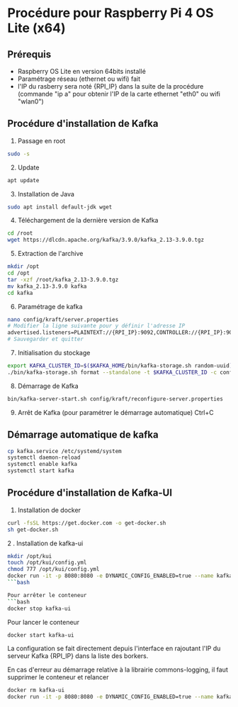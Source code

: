# Procédure pour Raspberry Pi 4 OS Lite (x64)

## Prérequis
- Raspberry OS Lite en version 64bits installé
- Paramétrage réseau (ethernet ou wifi) fait
- l'IP du rasberry sera noté {RPI_IP} dans la suite de la procédure (commande "ip a" pour obtenir l'IP de la carte ethernet "eth0" ou wifi "wlan0")

## Procédure d'installation de Kafka
1. Passage en root
```bash
sudo -s
```

2. Update
```bash
apt update
```

3. Installation de Java
```bash
sudo apt install default-jdk wget
```

4. Téléchargement de la dernière version de Kafka
```bash
cd /root
wget https://dlcdn.apache.org/kafka/3.9.0/kafka_2.13-3.9.0.tgz
```

5. Extraction de l'archive
```bash
mkdir /opt
cd /opt
tar -xzf /root/kafka_2.13-3.9.0.tgz
mv kafka_2.13-3.9.0 kafka
cd kafka
```

6. Paramétrage de kafka
```bash
nano config/kraft/server.properties
# Modifier la ligne suivante pour y définir l'adresse IP
advertised.listeners=PLAINTEXT://{RPI_IP}:9092,CONTROLLER://{RPI_IP}:9093
# Sauvegarder et quitter
```

7. Initialisation du stockage
```bash
export KAFKA_CLUSTER_ID=$($KAFKA_HOME/bin/kafka-storage.sh random-uuid)
./bin/kafka-storage.sh format --standalone -t $KAFKA_CLUSTER_ID -c config/kraft/server.properties
```

8. Démarrage de Kafka
```bash
bin/kafka-server-start.sh config/kraft/reconfigure-server.properties
```

9. Arrêt de Kafka (pour paramétrer le démarrage automatique)
Ctrl+C

## Démarrage automatique de kafka
```bash
cp kafka.service /etc/systemd/system
systemctl daemon-reload
systemctl enable kafka
systemctl start kafka 
``` 

## Procédure d'installation de Kafka-UI
1. Installation de docker
```bash
curl -fsSL https://get.docker.com -o get-docker.sh
sh get-docker.sh 
```
2 . Installation de kafka-ui
```bash
mkdir /opt/kui
touch /opt/kui/config.yml
chmod 777 /opt/kui/config.yml
docker run -it -p 8080:8080 -e DYNAMIC_CONFIG_ENABLED=true --name kafka-ui -d -v /opt/kui/config.yml:/etc/kafkaui/dynamic_config.yaml
```bash

Pour arrêter le conteneur
```bash
docker stop kafka-ui
```

Pour lancer le conteneur
```bash
docker start kafka-ui
```

La configuration se fait directement depuis l'interface en rajoutant l'IP du serveur Kafka {RPI_IP} dans la liste des borkers.

En cas d'erreur au démarrage relative à la librairie commons-logging, il faut supprimer le conteneur et relancer
```bash
docker rm kafka-ui
docker run -it -p 8080:8080 -e DYNAMIC_CONFIG_ENABLED=true --name kafka-ui -d -v /opt/kui/config.yml:/etc/kafkaui/dynamic_config.yaml
```